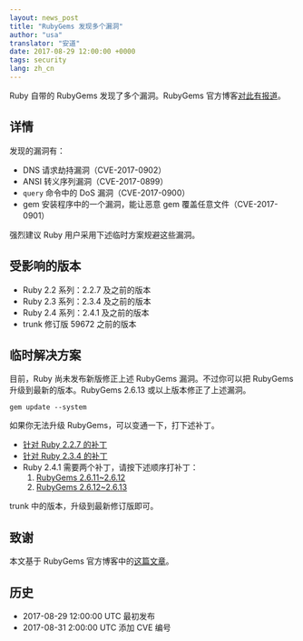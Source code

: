 ```yaml
---
layout: news_post
title: "RubyGems 发现多个漏洞"
author: "usa"
translator: "安道"
date: 2017-08-29 12:00:00 +0000
tags: security
lang: zh_cn
---
```


Ruby 自带的 RubyGems 发现了多个漏洞。RubyGems 官方博客[对此有报道](http://blog.rubygems.org/2017/08/27/2.6.13-released.html)。

## 详情

发现的漏洞有：

* DNS 请求劫持漏洞（CVE-2017-0902）
* ANSI 转义序列漏洞（CVE-2017-0899）
* `query` 命令中的 DoS 漏洞（CVE-2017-0900）
* gem 安装程序中的一个漏洞，能让恶意 gem 覆盖任意文件（CVE-2017-0901）

强烈建议 Ruby 用户采用下述临时方案规避这些漏洞。

## 受影响的版本

* Ruby 2.2 系列：2.2.7 及之前的版本
* Ruby 2.3 系列：2.3.4 及之前的版本
* Ruby 2.4 系列：2.4.1 及之前的版本
* trunk 修订版 59672 之前的版本

## 临时解决方案

目前，Ruby 尚未发布新版修正上述 RubyGems 漏洞。不过你可以把 RubyGems 升级到最新的版本。RubyGems 2.6.13 或以上版本修正了上述漏洞。

```
gem update --system
```

如果你无法升级 RubyGems，可以变通一下，打下述补丁。

* [针对 Ruby 2.2.7 的补丁](https://bugs.ruby-lang.org/attachments/download/6690/rubygems-2613-ruby22.patch)
* [针对 Ruby 2.3.4 的补丁](https://bugs.ruby-lang.org/attachments/download/6691/rubygems-2613-ruby23.patch)
* Ruby 2.4.1 需要两个补丁，请按下述顺序打补丁：
  1. [RubyGems 2.6.11~2.6.12](https://bugs.ruby-lang.org/attachments/download/6692/rubygems-2612-ruby24.patch)
  2. [RubyGems 2.6.12~2.6.13](https://bugs.ruby-lang.org/attachments/download/6693/rubygems-2613-ruby24.patch)

trunk 中的版本，升级到最新修订版即可。

## 致谢

本文基于 RubyGems 官方博客中的[这篇文章](http://blog.rubygems.org/2017/08/27/2.6.13-released.html)。

## 历史

* 2017-08-29 12:00:00 UTC 最初发布
* 2017-08-31 2:00:00 UTC 添加 CVE 编号
